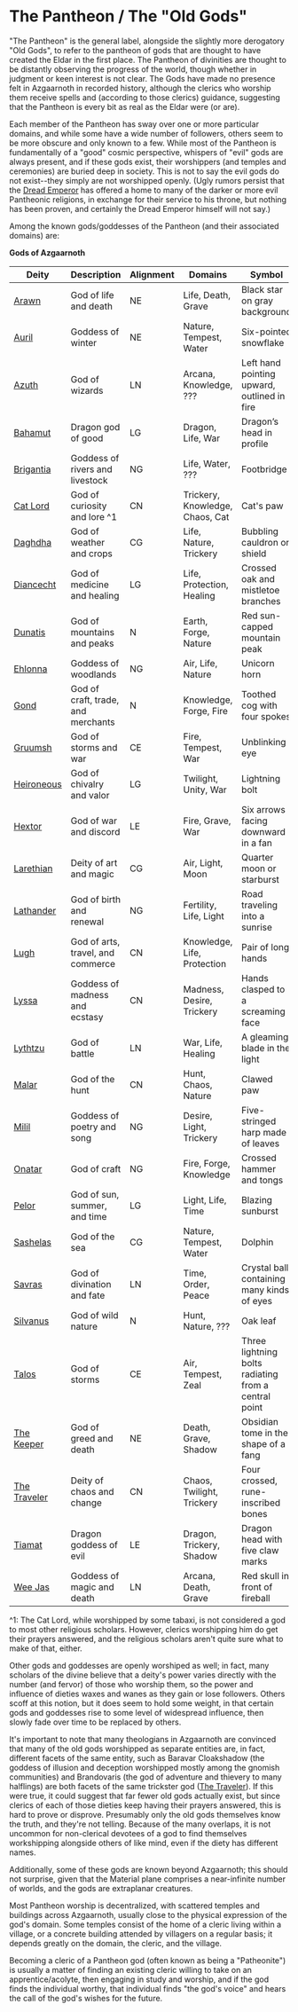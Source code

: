 # The Pantheon / The "Old Gods"
"The Pantheon" is the general label, alongside the slightly more derogatory "Old Gods", to refer to the pantheon of gods that are thought to have created the Eldar in the first place. The Pantheon of divinities are thought to be distantly observing the progress of the world, though whether in judgment or keen interest is not clear. The Gods have made no presence felt in Azgaarnoth in recorded history, although the clerics who worship them receive spells and (according to those clerics) guidance, suggesting that the Pantheon is every bit as real as the Eldar were (or are).

Each member of the Pantheon has sway over one or more particular domains, and while some have a wide number of followers, others seem to be more obscure and only known to a few. While most of the Pantheon is fundamentally of a "good" cosmic perspective, whispers of "evil" gods are always present, and if these gods exist, their worshippers (and temples and ceremonies) are buried deep in society. This is not to say the evil gods do not exist--they simply are not worshipped openly. (Ugly rumors persist that the [Dread Emperor](../People/DreadEmperor.md) has offered a home to many of the darker or more evil Pantheonic religions, in exchange for their service to his throne, but nothing has been proven, and certainly the Dread Emperor himself will not say.) 

Among the known gods/goddesses of the Pantheon (and their associated domains) are:

**Gods of Azgaarnoth**

Deity | Description |Alignment | Domains | Symbol
------|-------------|----------|---------|--------
[Arawn](Arawn.md)|God of life and death|NE|Life, Death, Grave|Black star on gray background
[Auril](Auril.md)|Goddess of winter|NE|Nature, Tempest, Water|Six-pointed snowflake
[Azuth](Azuth.md)|God of wizards|LN|Arcana, Knowledge, ???|Left hand pointing upward, outlined in fire
[Bahamut](Bahamut.md)|Dragon god of good|LG|Dragon, Life, War|Dragon’s head in profile
[Brigantia](Brigantia.md)|Goddess of rivers and livestock|NG|Life, Water, ???|Footbridge
[Cat Lord](CatLord.md)|God of curiosity and lore ^1|CN|Trickery, Knowledge, Chaos, Cat|Cat's paw
[Daghdha](Daghda.md)|God of weather and crops|CG|Life, Nature, Trickery|Bubbling cauldron or shield
[Diancecht](Diancecht.md)|God of medicine and healing|LG|Life, Protection, Healing|Crossed oak and mistletoe branches
[Dunatis](Dunatis.md)|God of mountains and peaks|N|Earth, Forge, Nature|Red sun-capped mountain peak
[Ehlonna](Ehlonna.md)|Goddess of woodlands|NG|Air, Life, Nature|Unicorn horn
[Gond](Gond.md)|God of craft, trade, and merchants|N|Knowledge, Forge, Fire|Toothed cog with four spokes
[Gruumsh](Gruumsh.md)|God of storms and war|CE|Fire, Tempest, War|Unblinking eye
[Heironeous](Heironeous.md)|God of chivalry and valor|LG|Twilight, Unity, War|Lightning bolt
[Hextor](Hextor.md)|God of war and discord|LE|Fire, Grave, War|Six arrows facing downward in a fan
[Larethian](Larethian.md)|Deity of art and magic|CG|Air, Light, Moon|Quarter moon or starburst
[Lathander](Lathander.md)|God of birth and renewal|NG|Fertility, Life, Light|Road traveling into a sunrise
[Lugh](Lugh.md)|God of arts, travel, and commerce|CN|Knowledge, Life, Protection|Pair of long hands
[Lyssa](Lyssa.md)|Goddess of madness and ecstasy|CN|Madness, Desire, Trickery|Hands clasped to a screaming face
[Lythtzu](Lythtzu.md)|God of battle|LN|War, Life, Healing|A gleaming blade in the light
[Malar](Malar.md)|God of the hunt|CN|Hunt, Chaos, Nature|Clawed paw
[Milil](Milil.md)|Goddess of poetry and song|NG|Desire, Light, Trickery|Five-stringed harp made of leaves
[Onatar](Onatar.md)|God of craft|NG|Fire, Forge, Knowledge|Crossed hammer and tongs
[Pelor](Pelor.md)|God of sun, summer, and time|LG|Light, Life, Time|Blazing sunburst
[Sashelas](Sashelas.md)|God of the sea|CG|Nature, Tempest, Water|Dolphin
[Savras](Savras.md)|God of divination and fate|LN|Time, Order, Peace|Crystal ball containing many kinds of eyes
[Silvanus](Silvanus.md)|God of wild nature|N|Hunt, Nature, ???|Oak leaf
[Talos](Talos.md)|God of storms|CE|Air, Tempest, Zeal|Three lightning bolts radiating from a central point
[The Keeper](Keeper.md)|God of greed and death|NE|Death, Grave, Shadow|Obsidian tome in the shape of a fang
[The Traveler](Traveler.md)|Deity of chaos and change|CN|Chaos, Twilight, Trickery|Four crossed, rune-inscribed bones
[Tiamat](Tiamat.md)|Dragon goddess of evil|LE|Dragon, Trickery, Shadow|Dragon head with five claw marks
[Wee Jas](WeeJas.md)|Goddess of magic and death|LN|Arcana, Death, Grave|Red skull in front of fireball

^1: The Cat Lord, while worshipped by some tabaxi, is not considered a god to most other religious scholars. However, clerics worshipping him do get their prayers answered, and the religious scholars aren't quite sure what to make of that, either.

Other gods and goddesses are openly worshiped as well; in fact, many scholars of the divine believe that a deity's power varies directly with the number (and fervor) of those who worship them, so the power and influence of dieties waxes and wanes as they gain or lose followers. Others scoff at this notion, but it does seem to hold some weight, in that certain gods and goddesses rise to some level of widespread influence, then slowly fade over time to be replaced by others.

It's important to note that many theologians in Azgaarnoth are convinced that many of the old gods worshipped as separate entities are, in fact, different facets of the same entity, such as Baravar Cloakshadow (the goddess of illusion and deception worshipped mostly among the gnomish communities) and Brandovaris (the god of adventure and thievery to many halflings) are both facets of the same trickster god ([The Traveler](Traveler.md)). If this were true, it could suggest that far fewer old gods actually exist, but since clerics of each of those dieties keep having their prayers answered, this is hard to prove or disprove. Presumably only the old gods themselves know the truth, and they're not telling. Because of the many overlaps, it is not uncommon for non-clerical devotees of a god to find themselves workshipping alongside others of like mind, even if the diety has different names.

Additionally, some of these gods are known beyond Azgaarnoth; this should not surprise, given that the Material plane comprises a near-infinite number of worlds, and the gods are extraplanar creatures.

Most Pantheon worship is decentralized, with scattered temples and buildings across Azgaarnoth, usually close to the physical expression of the god's domain. Some temples consist of the home of a cleric living within a village, or a concrete building attended by villagers on a regular basis; it depends greatly on the domain, the cleric, and the village.

Becoming a cleric of a Pantheon god (often known as being a "Patheonite") is usually a matter of finding an existing cleric willing to take on an apprentice/acolyte, then engaging in study and worship, and if the god finds the individual worthy, that individual finds "the god's voice" and hears the call of the god's wishes for the future.

